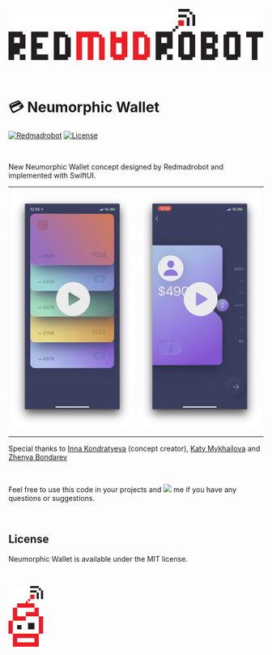 [![Redmadrobot](https://github.com/RedMadRobot/NeumorphicWallet/blob/master/header.svg)](http://redmadrobot.com)

<br />

#  💳 Neumorphic Wallet
[![Redmadrobot](https://img.shields.io/badge/made%20by%20robots-for%20humans-EB5440.svg)](https://github.com/RedMadRobot) [![License](https://img.shields.io/badge/license-MIT-green.svg)](https://github.com/RedMadRobot/NeumorphicWallet/blob/master/LICENSE)

<br />

New Neumorphic Wallet concept designed by Redmadrobot and implemented with SwiftUI.

<table>
<tr>
<td>

[![Watch the video](https://github.com/RedMadRobot/NeumorphicWallet/blob/master/preview-1.png)](https://youtu.be/0rzUMX92Z84)

</td>
<td>

[![Watch the video](https://github.com/RedMadRobot/NeumorphicWallet/blob/master/preview-2.png)](https://youtu.be/0rzUMX92Z84)

</td>
</tr>
</table
<br />

Special thanks to [Inna Kondratyeva](https://www.facebook.com/koninner) (concept creator), [Katy Mykhailova](https://www.facebook.com/katymykhailova) and [Zhenya Bondarev](https://www.facebook.com/bondarev.eu)

<br />


Feel free to use this code in your projects and [![](https://img.shields.io/twitter/url/http/shields.io.svg?style=social)](https://twitter.com/Firmach) me if you have any questions or suggestions.

<br />

## License

Neumorphic Wallet is available under the MIT license.

<br />

[![Redmadrobot](https://github.com/RedMadRobot/NeumorphicWallet/blob/master/robot.svg)](http://redmadrobot.com)
